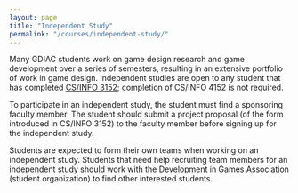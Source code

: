 ```yaml
---
layout: page
title: "Independent Study"
permalink: "/courses/independent-study/"
---
```


Many GDIAC students work on game design research and game development over a series of semesters, resulting in an extensive portfolio of work in game design. Independent studies are open to any student that has completed [CS/INFO 3152](http://www.cs.cornell.edu/courses/cs3152); completion of CS/INFO 4152 is not required.

To participate in an independent study, the student must find a sponsoring faculty member. The student should submit a project proposal (of the form introduced in CS/INFO 3152) to the faculty member before signing up for the independent study.

Students are expected to form their own teams when working on an independent study. Students that need help recruiting team members for an independent study should work with the Development in Games Association (student organization) to find other interested students.
